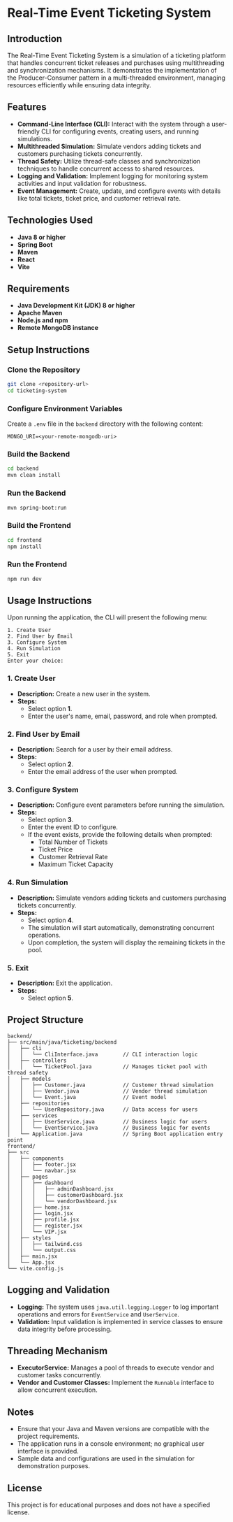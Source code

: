 <!-- ```markdown -->
# Real-Time Event Ticketing System

## Introduction

The Real-Time Event Ticketing System is a simulation of a ticketing platform that handles concurrent ticket releases and purchases using multithreading and synchronization mechanisms. It demonstrates the implementation of the Producer-Consumer pattern in a multi-threaded environment, managing resources efficiently while ensuring data integrity.

## Features

- **Command-Line Interface (CLI):** Interact with the system through a user-friendly CLI for configuring events, creating users, and running simulations.
- **Multithreaded Simulation:** Simulate vendors adding tickets and customers purchasing tickets concurrently.
- **Thread Safety:** Utilize thread-safe classes and synchronization techniques to handle concurrent access to shared resources.
- **Logging and Validation:** Implement logging for monitoring system activities and input validation for robustness.
- **Event Management:** Create, update, and configure events with details like total tickets, ticket price, and customer retrieval rate.

## Technologies Used

- **Java 8 or higher**
- **Spring Boot**
- **Maven**
- **React**
- **Vite**

## Requirements

- **Java Development Kit (JDK) 8 or higher**
- **Apache Maven**
- **Node.js and npm**
- **Remote MongoDB instance**

## Setup Instructions

### Clone the Repository

```bash
git clone <repository-url>
cd ticketing-system
```

### Configure Environment Variables

Create a `.env` file in the `backend` directory with the following content:

```env
MONGO_URI=<your-remote-mongodb-uri>
```

### Build the Backend

```bash
cd backend
mvn clean install
```

### Run the Backend

```bash
mvn spring-boot:run
```

### Build the Frontend

```bash
cd frontend
npm install
```

### Run the Frontend

```bash
npm run dev
```

## Usage Instructions

Upon running the application, the CLI will present the following menu:

```
1. Create User
2. Find User by Email
3. Configure System
4. Run Simulation
5. Exit
Enter your choice:
```

### 1. Create User

- **Description:** Create a new user in the system.
- **Steps:**
  - Select option **1**.
  - Enter the user's name, email, password, and role when prompted.

### 2. Find User by Email

- **Description:** Search for a user by their email address.
- **Steps:**
  - Select option **2**.
  - Enter the email address of the user when prompted.

### 3. Configure System

- **Description:** Configure event parameters before running the simulation.
- **Steps:**
  - Select option **3**.
  - Enter the event ID to configure.
  - If the event exists, provide the following details when prompted:
    - Total Number of Tickets
    - Ticket Price
    - Customer Retrieval Rate
    - Maximum Ticket Capacity

### 4. Run Simulation

- **Description:** Simulate vendors adding tickets and customers purchasing tickets concurrently.
- **Steps:**
  - Select option **4**.
  - The simulation will start automatically, demonstrating concurrent operations.
  - Upon completion, the system will display the remaining tickets in the pool.

### 5. Exit

- **Description:** Exit the application.
- **Steps:**
  - Select option **5**.

## Project Structure

```
backend/
├── src/main/java/ticketing/backend
│   ├── cli
│   │   └── CliInterface.java        // CLI interaction logic
│   ├── controllers
│   │   └── TicketPool.java          // Manages ticket pool with thread safety
│   ├── models
│   │   ├── Customer.java            // Customer thread simulation
│   │   ├── Vendor.java              // Vendor thread simulation
│   │   └── Event.java               // Event model
│   ├── repositories
│   │   └── UserRepository.java      // Data access for users
│   ├── services
│   │   ├── UserService.java         // Business logic for users
│   │   └── EventService.java        // Business logic for events
│   └── Application.java             // Spring Boot application entry point
frontend/
├── src
│   ├── components
│   │   ├── footer.jsx
│   │   └── navbar.jsx
│   ├── pages
│   │   ├── dashboard
│   │   │   ├── adminDashboard.jsx
│   │   │   ├── customerDashboard.jsx
│   │   │   └── vendorDashboard.jsx
│   │   ├── home.jsx
│   │   ├── login.jsx
│   │   ├── profile.jsx
│   │   ├── register.jsx
│   │   └── VIP.jsx
│   ├── styles
│   │   ├── tailwind.css
│   │   └── output.css
│   ├── main.jsx
│   └── App.jsx
└── vite.config.js
```

## Logging and Validation

- **Logging:** The system uses `java.util.logging.Logger` to log important operations and errors for `EventService` and `UserService`.
- **Validation:** Input validation is implemented in service classes to ensure data integrity before processing.

## Threading Mechanism

- **ExecutorService:** Manages a pool of threads to execute vendor and customer tasks concurrently.
- **Vendor and Customer Classes:** Implement the `Runnable` interface to allow concurrent execution.

## Notes

- Ensure that your Java and Maven versions are compatible with the project requirements.
- The application runs in a console environment; no graphical user interface is provided.
- Sample data and configurations are used in the simulation for demonstration purposes.

## License

This project is for educational purposes and does not have a specified license.
```